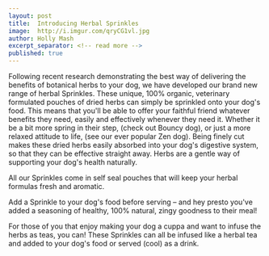 ```yaml
---
layout: post
title:  Introducing Herbal Sprinkles 
image:  http://i.imgur.com/qryCG1vl.jpg
author: Holly Mash
excerpt_separator: <!-- read more -->
published: true
---
```


Following recent research demonstrating the best way of delivering the benefits of botanical herbs to your dog, we have developed our brand new range of herbal Sprinkles. These unique, 100% organic, veterinary formulated pouches of dried herbs can simply be sprinkled onto your dog's food. This means that you'll be able to offer your faithful friend whatever benefits they need, easily and effectively whenever they need it. <!-- read more -->Whether it be a bit more spring in their step, (check out Bouncy dog), or just a more relaxed attitude to life, (see our ever popular Zen dog). Being finely cut makes these dried herbs easily absorbed into your dog's digestive system, so that they can be effective straight away. Herbs are a gentle way of supporting your dog's health naturally. 

All our Sprinkles come in self seal pouches that will keep your herbal formulas fresh and aromatic. 

Add a Sprinkle to your dog's food before serving &ndash; and hey presto you've added a seasoning of healthy, 100% natural, zingy goodness to their meal! 

For those of you that enjoy making your dog a cuppa and want to infuse the herbs as teas, you can! These Sprinkles can all be infused like a herbal tea and added to your dog's food or served (cool) as a drink.
